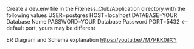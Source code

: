 Create a dev.env file in the Fiteness_Club/Application directory with the following values
  USER=postgres
  HOST=localhost
  DATABASE=YOUR Database Name
  PASSWORD=YOUR Database Password
  PORT=5432 <-- default port, yours may be different

ER Diagram and Schema explanation
https://youtu.be/7M7PKK0ilXY
